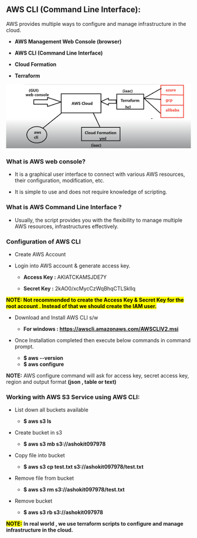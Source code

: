 ## AWS CLI (Command Line Interface):

AWS provides multiple ways to configure and manage infrastructure in the cloud.


* __AWS Management Web Console (browser)__

* __AWS CLI (Command Line Interface)__

* __Cloud Formation__

* __Terraform__


![alt text](image.png)

### What is AWS web console?

* It is a graphical user interface to connect with various AWS resources, their configuration, modification, etc. 

* It is simple to use and does not require knowledge of scripting.

### What is AWS Command Line Interface ?


* Usually, the script provides you with the flexibility to manage multiple AWS resources, infrastructures effectively.

### Configuration of AWS CLI

* Create AWS Account

* Login into AWS account & generate access key.

	* __Access Key :__ AKIATCKAMSJDE7Y

	* __Secret Key :__ 2kAO0/xcMycCzWqBhqCTLSkIIq

__<mark>NOTE:  Not recommended to create the Access Key & Secret Key for the root account . Instead of that we should create the IAM user.__</mark>

* Download and Install AWS CLI s/w	

	* __For windows : https://awscli.amazonaws.com/AWSCLIV2.msi__

* Once Installation completed then execute below commands in command prompt.

  * __$ aws --version__ 
  * __$ aws configure__

__NOTE:__  AWS configure command will ask for access key, secret access key, region and output format __(json , table or text)__

### Working with AWS S3 Service using AWS CLI:

* List down all buckets available

  * __$ aws s3 ls__

* Create bucket in s3

  * __$ aws s3 mb s3://ashokit097978__

* Copy file into bucket

   * __$ aws s3 cp test.txt s3://ashokit097978/test.txt__

* Remove file from bucket

  * __$ aws s3 rm s3://ashokit097978/test.txt__

* Remove bucket

   * __$ aws s3 rb s3://ashokit097978__

__<mark>NOTE:__ __In real world , we use terraform scripts to configure and manage infrastructure in the cloud.__

